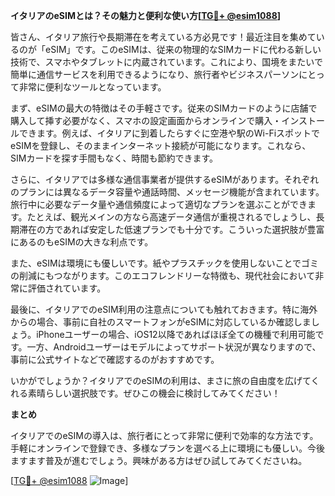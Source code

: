 **イタリアのeSIMとは？その魅力と便利な使い方[[TG💪+ @esim1088](https://t.me/s/esim1088)]**

皆さん、イタリア旅行や長期滞在を考えている方必見です！最近注目を集めているのが「eSIM」です。このeSIMは、従来の物理的なSIMカードに代わる新しい技術で、スマホやタブレットに内蔵されています。これにより、国境をまたいで簡単に通信サービスを利用できるようになり、旅行者やビジネスパーソンにとって非常に便利なツールとなっています。

まず、eSIMの最大の特徴はその手軽さです。従来のSIMカードのように店舗で購入して挿す必要がなく、スマホの設定画面からオンラインで購入・インストールできます。例えば、イタリアに到着したらすぐに空港や駅のWi-FiスポットでeSIMを登録し、そのままインターネット接続が可能になります。これなら、SIMカードを探す手間もなく、時間も節約できます。

さらに、イタリアでは多様な通信事業者が提供するeSIMがあります。それぞれのプランには異なるデータ容量や通話時間、メッセージ機能が含まれています。旅行中に必要なデータ量や通信頻度によって適切なプランを選ぶことができます。たとえば、観光メインの方なら高速データ通信が重視されるでしょうし、長期滞在の方であれば安定した低速プランでも十分です。こういった選択肢が豊富にあるのもeSIMの大きな利点です。

また、eSIMは環境にも優しいです。紙やプラスチックを使用しないことでゴミの削減にもつながります。このエコフレンドリーな特徴も、現代社会において非常に評価されています。

最後に、イタリアでのeSIM利用の注意点についても触れておきます。特に海外からの場合、事前に自社のスマートフォンがeSIMに対応しているか確認しましょう。iPhoneユーザーの場合、iOS12以降であればほぼ全ての機種で利用可能です。一方、Androidユーザーはモデルによってサポート状況が異なりますので、事前に公式サイトなどで確認するのがおすすめです。

いかがでしょうか？イタリアでのeSIMの利用は、まさに旅の自由度を広げてくれる素晴らしい選択肢です。ぜひこの機会に検討してみてください！

**まとめ**

イタリアでのeSIMの導入は、旅行者にとって非常に便利で効率的な方法です。手軽にオンラインで登録でき、多様なプランを選べる上に環境にも優しい。今後ますます普及が進むでしょう。興味がある方はぜひ試してみてくださいね。

[[TG💪+ @esim1088](https://t.me/s/esim1088) ![Image](https://i.postimg.cc/Y0z9fWf4/image.png)]
